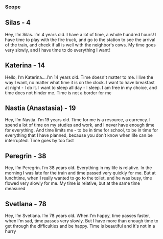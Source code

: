 ### Scope

## Silas - 4 
Hey, I’m Silas. I’m 4 years old. I have a lot of time, a whole hundred hours! I have time to play with the fire truck, and go to the station to see the arrival of the train, and check if all is well with the neighbor's cows. My time goes very slowly, and I have time to do everything I want!

## Katerina - 14
Hello, I’m Katerina….I’m 14 years old. Time doesn't matter to me. I live the way I want, no matter what time it is on the clock. I want to have breakfast at night - I do it. I want to sleep all day - I sleep. I am free in my choice, and time does not hinder me. Time is not a border for me

## Nastia (Anastasia) - 19
Hey, I’m Nastia. I’m 19 years old. Time for me is a resource, a currency. I spend a lot of time on my studies and work, and I never have enough time for everything. And time limits me - to be in time for school, to be in time for everything that I have planned, because you don’t know when life can be interrupted. Time goes by too fast

## Peregrin - 38
Hey, I’m Peregrin. I’m 38 years old. Everything in my life is relative. In the morning I was late for the train and time passed very quickly for me. But at lunchtime, when I really wanted to go to the toilet, and he was busy, time flowed very slowly for me. My time is relative, but at the same time measured

## Svetlana - 78
Hey, I’m Svetlana. I’m 78 years old. When I'm happy, time passes faster, when I'm sad, time passes very slowly. But I have more than enough time to get through the difficulties and be happy. Time is beautiful and it's not in a hurry
